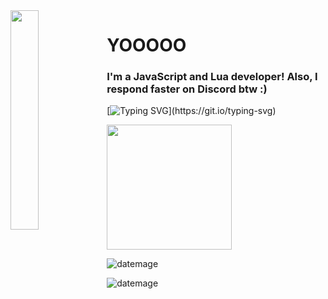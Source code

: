 <img align='left' src='https://cdn.discordapp.com/attachments/959477385626026024/975700403792515122/profile-first-issue-dark.png' width='30%'/> 

<h1 align="left">YOOOOO</h1>

<h3 align="left">
  I'm a JavaScript and Lua developer! Also, I respond faster on Discord btw :)
</h3>

[![Typing SVG](https://readme-typing-svg.herokuapp.com?size=30&lines=Touch+some+grass.)](https://git.io/typing-svg)

<img src="https://upload.wikimedia.org/wikipedia/commons/thumb/1/1d/No_image.svg/2048px-No_image.svg.png" width="200"/>

![datemage](https://github-readme-stats.vercel.app/api?username=DatEmage&show_icons=true&theme=tokyonight&hide=["issues"])

![datemage](https://github-readme-stats.vercel.app/api/top-langs?username=DatEmage&show_icons=true&theme=tokyonight&layout=compact)
